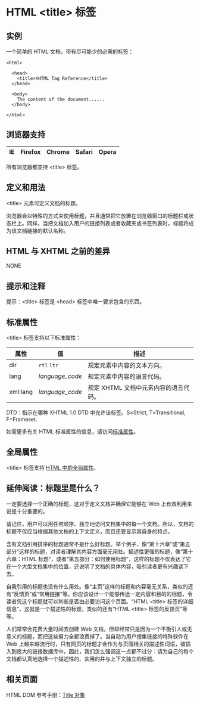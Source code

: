 # HTML &lt;title&gt; 标签

## 实例

一个简单的 HTML 文档，带有尽可能少的必需的标签：

```
<html>

  <head>
    <title>XHTML Tag Reference</title>
  </head>

  <body>
    The content of the document......
  </body>

</html>

```



## 浏览器支持

| IE | Firefox | Chrome | Safari | Opera |
| --- | --- | --- | --- | --- |

所有浏览器都支持 &lt;title&gt; 标签。

## 定义和用法

&lt;title&gt; 元素可定义文档的标题。

浏览器会以特殊的方式来使用标题，并且通常把它放置在浏览器窗口的标题栏或状态栏上。同样，当把文档加入用户的链接列表或者收藏夹或书签列表时，标题将成为该文档链接的默认名称。

## HTML 与 XHTML 之前的差异

NONE

## 提示和注释

提示：&lt;title&gt; 标签是 &lt;head&gt; 标签中唯一要求包含的东西。

## 标准属性

&lt;title&gt; 标签支持以下标准属性：

| 属性 | 值 | 描述 |
| --- | --- | --- |
| dir |    `rtl`   `ltr` | 规定元素中内容的文本方向。 |
| lang | *language_code* | 规定元素中内容的语言代码。 |
| xml:lang | *language_code* | 规定 XHTML 文档中元素内容的语言代码。 |

DTD：指示在哪种 XHTML 1.0 DTD 中允许该标签。S=Strict, T=Transitional, F=Frameset.

如需更多有关 HTML 标准属性的信息，请访问[标准属性](/tags/html_ref_standardattributes.asp)。

## 全局属性

&lt;title&gt; 标签支持 [HTML 中的全局属性](/tags/html_ref_standardattributes.asp)。

## 延伸阅读：标题里是什么？

一定要选择一个正确的标题，这对于定义文档并确保它能够在 Web 上有效利用来说是十分重要的。

请记住，用户可以用任何顺序、独立地访问文档集中的每一个文档。所以，文档的标题不仅应当根据其他文档的上下文定义，而且还要显示其自身的特点。

含有文档引用排序的标题通常不是什么好标题。举个例子，像“第十六章”或“第五部分”这样的标题，对读者理解其内容方面毫无用处。描述性更强的标题，像“第十六章：HTML 标题”，或者“第五部分：如何使用标题”，这样的标题不仅表达了它在一个大型文档集中的位置，还说明了文档的具体内容，吸引读者更有兴趣读下去。

自我引用的标题也没有什么用处。像“主页”这样的标题和内容毫无关系，类似的还有“反馈页”或“常用链接”等。你应该设计一个能够传达一定内容和目的的标题，令读者凭这个标题就可以判断是否由必要访问这个页面。“HTML &lt;title&gt; 标签的详细信息”，这就是一个描述性的标题，类似的还有“HTML &lt;title&gt; 标签的反馈页”等等。

人们常常会花费大量时间去创建 Web 文档，但却经常只是因为一个不吸引人或无意义的标题，而把这些努力全都浪费掉了。当自动为用户搜集链接的特殊软件在 Web 上越来越流行时，只有网页的标题才会作为与页面相关的描述性词语，被插入到庞大的链接数据库中。因此，我们怎么强调这一点都不过分：请为自己的每个文档都认真地选择一个描述性的、实用的并与上下文独立的标题。

## 相关页面

HTML DOM 参考手册：[Title 对象](/jsref/dom_obj_title.asp "HTML DOM Title 对象")
